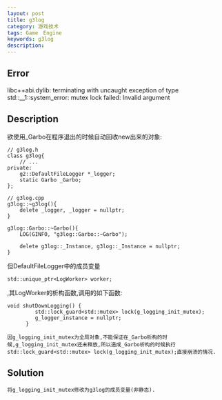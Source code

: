 ```yaml
---
layout: post
title: g3log
category: 游戏技术
tags: Game　Engine
keywords: g3log
description: 
---
```


## Error


libc++abi.dylib: terminating with uncaught exception of type std::__1::system_error: mutex lock failed: Invalid argument

## Description

欲使用_Garbo在程序退出的时候自动回收new出来的对象:

```
// g3log.h
class g3log{
	// ...
private:
	g2::DefaultFileLogger *_logger;
    static Garbo _Garbo;
};

// g3log.cpp
g3log::~g3log(){
    delete _logger, _logger = nullptr;
}

g3log::Garbo::~Garbo(){
    LOG(GINFO, "g3log::Garbo::~Garbo");
    
    delete g3log::_Instance, g3log::_Instance = nullptr;
}

```

但DefaultFileLogger中的成员变量

```
std::unique_ptr<LogWorker> worker;
```
,其LogWorker的析构函数,调用的如下函数:

```
void shutDownLogging() {
         std::lock_guard<std::mutex> lock(g_logging_init_mutex);
         g_logger_instance = nullptr;
      }
```

```
因g_logging_init_mutex为全局对象,不能保证在_Garbo析构的时候,g_logging_init_mutex还未释放,所以造成_Garbo析构的时候执行std::lock_guard<std::mutex> lock(g_logging_init_mutex);直接崩溃的情况.
```

## Solution

```
将g_logging_init_mutex修改为g3log的成员变量(非静态).
```